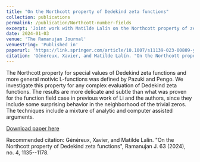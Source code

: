 ```yaml
---
title: "On the Northcott property of Dedekind zeta functions"
collection: publications
permalink: /publication/Northcott-number-fields
excerpt: 'Joint work with Matilde Lalín on the Northcott property of zeta functions over number fields'
date: 2024-01-03
venue: 'The Ramanujan Journal'
venuestring: 'Published in'
paperurl: 'https://link.springer.com/article/10.1007/s11139-023-00809-y'
citation: 'Généreux, Xavier, and Matilde Lalín. "On the Northcott property of Dedekind zeta functions", Ramanujan J. 63 (2024), no. 4, 1135--1178.'
---
```

The Northcott property for special values of Dedekind zeta functions and more general motivic L-functions was defined by Pazuki and Pengo. We investigate this property for any complex evaluation of Dedekind zeta functions. The results are more delicate and subtle than what was proven for the function field case in previous work of Li and the authors, since they include some surprising behavior in the neighborhood of the trivial zeros. The techniques include a mixture of analytic and computer assisted arguments.

[Download paper here](https://link.springer.com/article/10.1007/s11139-023-00809-y)

Recommended citation: Généreux, Xavier, and Matilde Lalín. "On the Northcott property of Dedekind zeta functions", Ramanujan J. 63 (2024), no. 4, 1135--1178.
